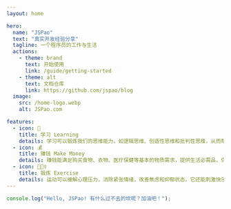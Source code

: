 ```yaml
---
layout: home

hero:
  name: "JSPao"
  text: "真实开发经验分享"
  tagline: 一个程序员的工作与生活
  actions:
    - theme: brand
      text: 开始使用
      link: /guide/getting-started
    - theme: alt
      text: 文档仓库
      link: https://github.com/jspao/blog
  image:
    src: /home-logo.webp
    alt: JSPao.com

features:
  - icon: 📙
    title: 学习 Learning
    details: 学习可以锻炼我们的思维能力，如逻辑思维、创造性思维和批判性思维，从而帮助我们更好地解决问题、做出决策。
  - icon: 💰
    title: 赚钱 Make Money
    details: 赚钱能满足购买食物、衣物、医疗保健等基本的物质需求，提供生活必需品，保证个人和家庭的基本生活。
  - icon: 🏃🏻‍♀️
    title: 锻炼 Exercise
    details: 运动可以缓解心理压力，消除紧张情绪，改善焦虑和抑郁状态。它还能刺激快乐激素内啡肽的产生，有助于心理健康。
---
```


```js
console.log("Hello, JSPao! 有什么过不去的坎呢？加油吧！");
```

<style>
:root {
  --vp-home-hero-name-color: transparent;
  --vp-home-hero-name-background: -webkit-linear-gradient(120deg, #3476fd 30%, #41d1ff);

  --vp-home-hero-image-background-image: linear-gradient(-45deg, #38c2ff38 50%, #38c2ff38 50%);
  --vp-home-hero-image-filter: blur(44px);
}

@media (min-width: 640px) {
  :root {
    --vp-home-hero-image-filter: blur(56px);
  }
}

@media (min-width: 960px) {
  :root {
    --vp-home-hero-image-filter: blur(68px);
  }
}
</style>
